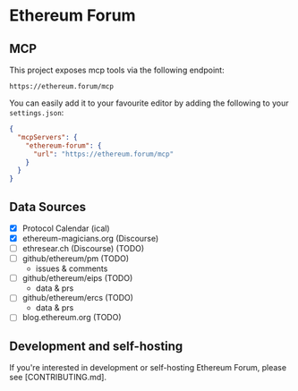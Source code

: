 # Ethereum Forum

## MCP

This project exposes mcp tools via the following endpoint:

```url
https://ethereum.forum/mcp
```

You can easily add it to your favourite editor by adding the following to your `settings.json`:

```json
{
  "mcpServers": {
    "ethereum-forum": {
      "url": "https://ethereum.forum/mcp"
    }
  }
}
```

## Data Sources

- [x] Protocol Calendar (ical)
- [x] ethereum-magicians.org (Discourse)
- [ ] ethresear.ch (Discourse) (TODO)
- [ ] github/ethereum/pm (TODO)
  - issues & comments
- [ ] github/ethereum/eips (TODO)
  - data & prs
- [ ] github/ethereum/ercs (TODO)
  - data & prs
- [ ] blog.ethereum.org (TODO)

## Development and self-hosting

If you're interested in development or self-hosting Ethereum Forum, please see [CONTRIBUTING.md].
